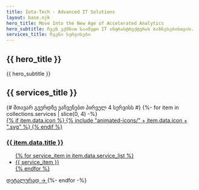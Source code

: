 ```yaml
---
title: Iota-Tech - Advanced IT Solutions
layout: base.njk
hero_title: Move Into the New Age of Accelerated Analytics
hero_subtitle: ჩვენ ვქმნით საიმედო IT ინფრასტრუქტურას ბიზნესებისთვის.
services_title: ჩვენი სერვისები
---
```


<section class="hero-section">
    <div class="container">
        <h1>{{ hero_title }}</h1>
        <p>{{ hero_subtitle }}</p>
    </div>
</section>

<section class="services-section">
    <div class="container">
        <div class="section-title" data-aos="fade-up">
            <h2>{{ services_title }}</h2>
        </div>
        <div class="services-grid">
            {# მთავარ გვერდზე ვაჩვენებთ პირველ 4 სერვისს #}
            {%- for item in collections.services | slice(0, 4) -%}
                <a href="{{ item.url }}" class="service-card glass-panel" data-aos="fade-up" data-aos-delay="{{ loop.index0 * 100 }}">
                    <div class="card-icon">
                        {% if item.data.icon %}
                             {% include "animated-icons/" + item.data.icon + ".svg" %}
                        {% endif %}
                    </div>
                    <h3 class="card-title">{{ item.data.title }}</h3>
                    <ul class="card-description">
                        {% for service_item in item.data.service_list %}
                            <li>{{ service_item }}</li>
                        {% endfor %}
                    </ul>
                    <span class="card-link">დეტალურად →</span>
                </a>
            {%- endfor -%}
        </div>
    </div>
</section>
